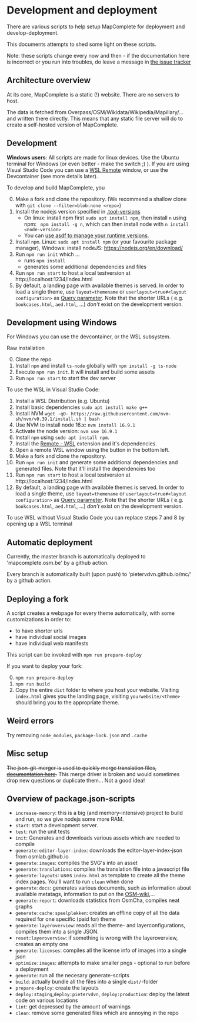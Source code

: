 Development and deployment
==========================

There are various scripts to help setup MapComplete for deployment and develop-deployment.

This documents attempts to shed some light on these scripts.

Note: these scripts change every now and then - if the documentation here is incorrect or you run into troubles, do
leave a message in [the issue tracker](https://github.com/pietervdvn/MapComplete/issues)

Architecture overview
---------------------

At its core, MapComplete is a static (!) website. There are no servers to host.

The data is fetched from Overpass/OSM/Wikidata/Wikipedia/Mapillary/... and written there directly. This means that any
static file server will do to create a self-hosted version of MapComplete.

Development
-----------

**Windows users**: All scripts are made for linux devices. Use the Ubuntu terminal for Windows (or even better - make
the switch ;) ). If you are using Visual Studio Code you can use
a [WSL Remote](https://marketplace.visualstudio.com/items?itemName=ms-vscode-remote.remote-wsl) window, or use the
Devcontainer (see more details later).

To develop and build MapComplete, you

0. Make a fork and clone the repository. (We recommend a shallow clone with `git clone --filter=blob:none <repo>`)
0. Install the nodejs version specified in [.tool-versions](./.tool-versions)
    - On linux: install npm first `sudo apt install npm`, then install `n` using npm: ` npm install -g n`, which can
      then install node with `n install <node-version>`
    - You can [use asdf to manage your runtime versions](https://asdf-vm.com/).
0. Install `npm`. Linux: `sudo apt install npm` (or your favourite package manager), Windows: install
   nodeJS: https://nodejs.org/en/download/
0. Run `npm run init` which …
    - runs `npm install`
    - generates some additional dependencies and files
0. Run `npm run start` to host a local testversion at http://localhost:1234/index.html
0. By default, a landing page with available themes is served. In order to load a single theme, use `layout=themename`
   or `userlayout=true#<layout configuration>` as [Query parameter](URL_Parameters.md). Note that the shorter URLs (
   e.g. `bookcases.html`, `aed.html`, ...) _don't_ exist on the development version.

Development using Windows
------------------------

For Windows you can use the devcontainer, or the WSL subsystem.

Raw installation

0. Clone the repo
1. Install `npm` and install `ts-node` globally with `npm install -g ts-node`
2. Execute `npm run init`. It will install and build some assets
3. Run `npm run start` to start the dev server

To use the WSL in Visual Studio Code:

1. Install a WSL Distribution (e.g. Ubuntu)
2. Install basic dependencies `sudo apt install make g++`
3. Install NVM `wget -qO- https://raw.githubusercontent.com/nvm-sh/nvm/v0.39.1/install.sh | bash`
4. Use NVM to install node 16.x: `nvm install 16.9.1`
5. Activate the node version: `nvm use 16.9.1`
6. Install `npm` using `sudo apt install npm`.
7. Install the [Remote - WSL](https://marketplace.visualstudio.com/items?itemName=ms-vscode-remote.remote-wsl) extension and it's dependencies.
8. Open a remote WSL window using the button in the bottom left.
9. Make a fork and clone the repository.
10. Run `npm run init` and generate some additional dependencies and generated files. Note that it'll install the
   dependencies too
11. Run `npm run start` to host a local testversion at http://localhost:1234/index.html
12. By default, a landing page with available themes is served. In order to load a single theme, use `layout=themename`
   or `userlayout=true#<layout configuration>` as [Query parameter](URL_Parameters.md). Note that the shorter URLs (
   e.g. `bookcases.html`, `aed.html`, ...) _don't_ exist on the development version.

To use WSL without Visual Studio Code you can replace steps 7 and 8 by opening up a WSL terminal

Automatic deployment
--------------------

Currently, the master branch is automatically deployed to 'mapcomplete.osm.be' by a github action.

Every branch is automatically built (upon push) to 'pietervdvn.github.io/mc/<branchname>' by a github action.


Deploying a fork
----------------

A script creates a webpage for every theme automatically, with some customizations in order to:

- to have shorter urls
- have individual social images
- have individual web manifests

This script can be invoked with `npm run prepare-deploy`

If you want to deploy your fork:

0. `npm run prepare-deploy`
1. `npm run build`
2. Copy the entire `dist` folder to where you host your website. Visiting `index.html` gives you the landing page,
   visiting `yourwebsite/<theme>` should bring you to the appropriate theme.

Weird errors
------------

Try removing `node_modules`, `package-lock.json` and `.cache`

Misc setup
----------

~~The json-git-merger is used to quickly merge translation
files, [documentation here](https://github.com/jonatanpedersen/git-json-merge#single-project--directory).~~
This merge driver is broken and would sometimes drop new questions or duplicate them... Not a good idea!

Overview of package.json-scripts
--------------------------------

- `increase-memory`: this is a big (and memory-intensive) project to build and run, so we give nodejs some more RAM.
- `start`: start a development server.
- `test`: run the unit tests
- `init`: Generates and downloads various assets which are needed to compile
- `generate:editor-layer-index`: downloads the editor-layer-index-json from osmlab.github.io
- `generate:images`: compiles the SVG's into an asset
- `generate:translations`: compiles the translation file into a javascript file
- `generate:layouts`: uses `index.html` as template to create all the theme index pages. You'll want to run `clean` when
  done
- `generate:docs`: generates various documents, such as information about available metatags, information to put on
  the [OSM-wiki](https://wiki.openstreetmap.org/wiki/MapComplete),...
- `generate:report`: downloads statistics from OsmCha, compiles neat graphs
- `generate:cache:speelplekken`: creates an offline copy of all the data required for one specific (paid for) theme
- `generate:layeroverview`: reads all the theme- and layerconfigurations, compiles them into a single JSON.
- `reset:layeroverview`: if something is wrong with the layeroverview, creates an empty one
- `generate:licenses`: compiles all the license info of images into a single json
- `optimize:images`: attempts to make smaller pngs - optional to run before a deployment
- `generate`: run all the necesary generate-scripts
- `build`: actually bundle all the files into a single `dist/`-folder
- `prepare-deploy`: create the layouts
- `deploy:staging`,`deploy:pietervdvn`, `deploy:production`: deploy the latest code on various locations
- `lint`: get depressed by the amount of warnings
- `clean`: remove some generated files which are annoying in the repo
